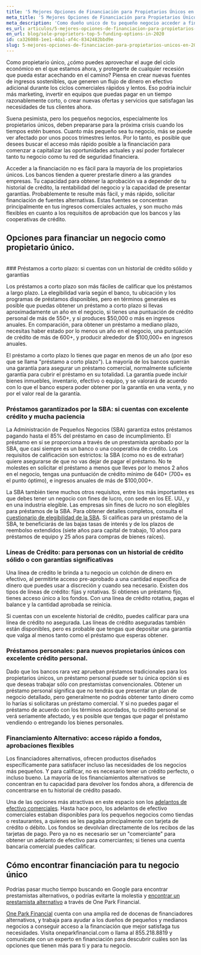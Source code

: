 ```yaml
---
title: '5 Mejores Opciones de Financiación para Propietarios Únicos en 2020'
meta_title: '5 Mejores Opciones de Financiación para Propietarios Únicos en 2020'
meta_description: 'Como dueño unico de tu pequeño negocio acceder a financiamiento no es fácil. Sin embargo, no estas solo; OPF te trae 5 opciones de financiación para propietarios únicos en 2020'
es_url: articulos/5-mejores-opciones-de-financiacion-para-propietarios-unicos-en-2020
en_url: blog/sole-proprietors-top-5-funding-options-in-2020
id: ca326088-1ee1-4da1-af4c-8342482bbd9e
slug: 5-mejores-opciones-de-financiacion-para-propietarios-unicos-en-2020
---
```

<p>Como propietario único, ¿cómo puedes aprovechar el auge del ciclo económico en el que estamos ahora, y protegerte de cualquier recesión que pueda estar acechando en el camino? Piensa en crear nuevas fuentes de ingresos sostenibles, que generen un flujo de dinero en efectivo adicional durante los ciclos comerciales rápidos y lentos. Eso podría incluir más marketing, invertir en equipos que puedas pagar en un tiempo razonablemente corto, o crear nuevas ofertas y servicios que satisfagan las necesidades de tus clientes ahora.</p>

<p>Suena pesimista, pero los pequeños negocios, especialmente los propietarios únicos, deben prepararse para la próxima crisis cuando los tiempos estén buenos. Cuanto más pequeño sea tu negocio, más se puede ver afectado por unos pocos trimestres lentos. Por lo tanto, es posible que desees buscar el acceso más rápido posible a la financiación para comenzar a capitalizar las oportunidades actuales y así poder fortalecer tanto tu negocio como tu red de seguridad financiera.</p>

<p>Acceder a la financiación no es fácil para la mayoría de los propietarios únicos. Los bancos tienden a querer prestarle dinero a las grandes empresas. Tu capacidad para obtener la aprobación va a depender de tu historial de crédito, la rentabilidad del negocio y la capacidad de presentar garantías. Probablemente te resulte más fácil, y más rápido, solicitar financiación de fuentes alternativas. Estas fuentes se concentran principalmente en tus ingresos comerciales actuales, y son mucho más flexibles en cuanto a los requisitos de aprobación que los bancos y las cooperativas de crédito.</p>

## Opciones para financiar un negocio como propietario único.
<br />
### Préstamos a corto plazo: si cuentas con un historial de crédito sólido y garantías

<p>Los préstamos a corto plazo son más fáciles de calificar que los préstamos a largo plazo. La elegibilidad varía según el banco, tu ubicación y los programas de préstamos disponibles, pero en términos generales es posible que puedas obtener un préstamo a corto plazo si llevas aproximadamente un año en el negocio, si tienes una puntuación de crédito personal de más de 550+, y si produces $50,000 o más en ingresos anuales. En comparación, para obtener un préstamo a mediano plazo, necesitas haber estado por lo menos un año en el negocio, una puntuación de crédito de más de 600+, y producir alrededor de $100,000+ en ingresos anuales.</p>

<p>El préstamo a corto plazo lo tienes que pagar en menos de un año (por eso que se llama "préstamo a corto plazo"). La mayoría de los bancos querrán una garantía para asegurar un préstamo comercial, normalmente suficiente garantía para cubrir el préstamo en su totalidad. La garantía puede incluir bienes inmuebles, inventario, efectivo o equipo, y se valorará de acuerdo con lo que el banco espera poder obtener por la garantía en una venta, y no por el valor real de la garantía.</p>

### Préstamos garantizados por la SBA: si cuentas con excelente crédito y mucha paciencia

<p>La Administración de Pequeños Negocios (SBA) garantiza estos préstamos pagando hasta el 85% del préstamo en caso de incumplimiento. El préstamo en sí se proporciona a través de un prestamista aprobado por la SBA, que casi siempre es un banco o una cooperativa de crédito. Los requisitos de calificación son estrictos: la SBA (como no es de extrañar) quiere asegurarse de que no vas dejar de pagar el préstamo. No te molestes en solicitar el préstamo a menos que lleves por lo menos 2 años en el negocio, tengas una puntuación de crédito mínimo de 640+ (700+ es el punto óptimo), e ingresos anuales de más de $100,000+. </p>

<p>La SBA tambi&eacute;n tiene muchos otros requisitos, entre los m&aacute;s importantes es que debes tener un negocio con fines de lucro, con sede en los EE. UU., y en una industria elegible. Las empresas sin fines de lucro no son elegibles para pr&eacute;stamos de la SBA. Para obtener detalles completos, consulta el <a href="https://www.sba.gov/sites/default/files/bank_eligibility_questionnaire_0.pdf">cuestionario de elegibilidad de la SBA</a>. Si calificas para un pr&eacute;stamo de la SBA, te beneficiar&aacute;s de las bajas tasas de inter&eacute;s y de los plazos de reembolso extendidos (siete a&ntilde;os para capital de trabajo, 10 a&ntilde;os para pr&eacute;stamos de equipo y 25 a&ntilde;os para compras de bienes ra&iacute;ces).</p>

### Líneas de Crédito: para personas con un historial de crédito sólido o con garantías significativas

<p>Una línea de crédito le brinda a tu negocio un colchón de dinero en efectivo, al permitirte acceso pre-aprobado a una cantidad específica de dinero que puedes usar a discreción y cuando sea necesario. Existen dos tipos de líneas de crédito: fijas y rotativas. Si obtienes un préstamo fijo, tienes acceso único a los fondos. Con una línea de crédito rotativa, pagas el balance y la cantidad aprobada se reinicia.</p>

<p>Si cuentas con un excelente historial de crédito, puedes calificar para una línea de crédito no asegurada. Las líneas de crédito aseguradas también están disponibles, pero es probable que tengas que depositar una garantía que valga al menos tanto como el préstamo que esperas obtener.</p>

### Préstamos personales: para nuevos propietarios únicos con excelente crédito personal.

<p>Dado que los bancos rara vez aprueban préstamos tradicionales para los propietarios únicos, un préstamo personal puede ser tu única opción si es que deseas trabajar sólo con prestamistas convencionales. Obtener un préstamo personal significa que no tendrás que presentar un plan de negocio detallado, pero generalmente no podrás obtener tanto dinero como lo harías si solicitaras un préstamo comercial. Y si no puedes pagar el préstamo de acuerdo con los términos acordados, tu crédito personal se verá  seriamente afectado, y es posible que tengas que pagar el préstamo vendiendo o entregando los bienes personales.</p>

### Financiamiento Alternativo: acceso rápido a fondos, aprobaciones flexibles

<p>Los financiadores alternativos, ofrecen productos diseñados específicamente para satisfacer incluso las necesidades de los negocios más pequeños. Y para calificar, no es necesario tener un crédito perfecto,  o incluso bueno. La mayoría de los financiamientos alternativos se concentran en tu capacidad para devolver los fondos ahora, a diferencia de concentrarse en tu historial de crédito pasado.</p>

<p>Una de las opciones m&aacute;s atractivas en este espacio son los <a href="https://www.oneparkfinancial.com/es/articulos/adelantos-comerciales-en-efectivo-mca-proporcionan-efectivo-para-negocios">adelantos de efectivo comerciales</a>. Hasta hace poco, los adelantos de efectivo comerciales estaban disponibles para los peque&ntilde;os negocios como tiendas o restaurantes, a quienes se les pagaba principalmente con tarjeta de cr&eacute;dito o d&eacute;bito. Los fondos se devolv&iacute;an directamente de los recibos de las tarjetas de pago. Pero ya no es necesario ser un "comerciante" para obtener un adelanto de efectivo para comerciantes; si tienes una cuenta bancaria comercial puedes calificar.</p>

## Cómo encontrar financiación para tu negocio único

<p>Podr&iacute;as pasar mucho tiempo buscando en Google para encontrar prestamistas alternativos, o podr&iacute;as evitarte la molestia y <a href="https://www.oneparkfinancial.com/pre-qualification">encontrar un prestamista alternativo</a> a trav&eacute;s de One Park Financial.</p>

<p><a href="https://www.oneparkfinancial.com/">One Park Financial</a> cuenta con una amplia red de docenas de financiadores alternativos, y trabaja para ayudar a los due&ntilde;os de peque&ntilde;os y medianos negocios a conseguir acceso a la financiaci&oacute;n que mejor satisfaga tus necesidades. Visita oneparkfinancial.com o llama al 855.218.8819 y comun&iacute;cate con un experto en financiaci&oacute;n para descubrir cu&aacute;les son las opciones que tienen m&aacute;s para ti y para tu negocio.</p>